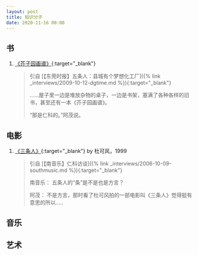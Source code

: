 ```yaml
---
layout: post
title: 知识分子
date: 2020-11-16 00:00
---
```

## 书
1. [《芥子园画谱》](https://book.douban.com/subject/1720487/){:target="_blank"}
    > 引自
    > [【东莞时报】五条人：县城有个梦想化工厂]({% link _interviews/2009-10-12-dgtime.md %}){:target="_blank"}
    >
    > ……屋子里一边是堆放杂物的桌子，一边是书架，塞满了各种各样的旧书，甚至还有一本《芥子园画谱》。
    >
    > “那是仁科的。”阿茂说。

## 电影
1. [《三条人》](https://movie.douban.com/subject/1301950/){:target="_blank"} by 杜可风，1999 
   > 引自
   > [【南音乐】仁科访谈]({% link _interviews/2006-10-09-southmusic.md %}){:target="_blank"}
   > 
   > 南音乐： 五条人的“条”是不是也是方言？
   > 
   > 阿茂： 不是方言，那时看了杜可风拍的一部电影叫《三条人》觉得挺有意思的所以…..

## 音乐

## 艺术